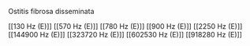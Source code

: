 Ostitis fibrosa disseminata

[[130 Hz (E)]]
[[570 Hz (E)]]
[[780 Hz (E)]]
[[900 Hz (E)]]
[[2250 Hz (E)]]
[[144900 Hz (E)]]
[[323720 Hz (E)]]
[[602530 Hz (E)]]
[[918280 Hz (E)]]